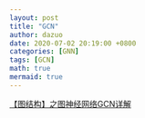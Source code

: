 ```yaml
---
layout: post
title: "GCN"
author: dazuo
date: 2020-07-02 20:19:00 +0800
categories: [GNN]
tags: [GCN]
math: true
mermaid: true
---
```




[【图结构】之图神经网络GCN详解](https://blog.csdn.net/qq_41995574/article/details/99712339)

